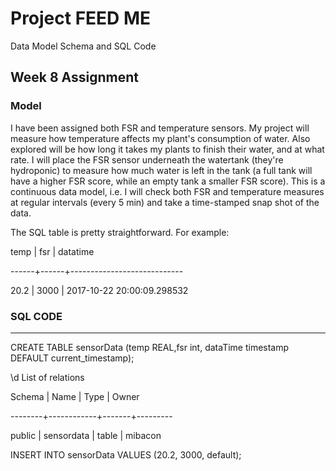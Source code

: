 Project FEED ME
===============

Data Model Schema and SQL Code

Week 8 Assignment
-----------------

### Model
I have been assigned both FSR and temperature sensors. My project will measure how temperature affects my plant's consumption of water. 
Also explored will be how long it takes my plants to finish their water, and at what rate. 
I will place the FSR sensor underneath the watertank (they're hydroponic) to measure how much water is left in the tank (a full tank will have a higher FSR score, while an empty tank a smaller FSR score).
This is a continuous data model, i.e. I will check both FSR and temperature measures at regular intervals (every 5 min) and take a time-stamped snap shot of the data.

The SQL table is pretty straightforward. For example:

 temp | fsr  |          datatime          
 
------+------+----------------------------

 20.2 | 3000 | 2017-10-22 20:00:09.298532
 
 
### SQL CODE
-----
CREATE TABLE sensorData (temp REAL,fsr int, dataTime timestamp DEFAULT current_timestamp);

\d
           List of relations
           
 Schema |    Name    | Type  |  Owner  
 
--------+------------+-------+---------

 public | sensordata | table | mibacon
 
 INSERT INTO sensorData VALUES (20.2, 3000, default);
 
 